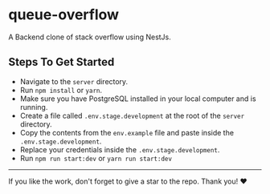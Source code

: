 # queue-overflow

A Backend clone of stack overflow using NestJs.

## Steps To Get Started

- Navigate to the `server` directory.
- Run `npm install` or `yarn`.
- Make sure you have PostgreSQL installed in your local computer and is running.
- Create a file called `.env.stage.development` at the root of the `server` directory.
- Copy the contents from the `env.example` file and paste inside the `.env.stage.development`.
- Replace your credentials inside the `.env.stage.development`.
- Run `npm run start:dev` or `yarn run start:dev`

---

If you like the work, don't forget to give a star to the repo. Thank you! ❤️
